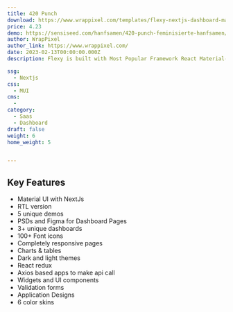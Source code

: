```yaml
---
title: 420 Punch
download: https://www.wrappixel.com/templates/flexy-nextjs-dashboard-material-ui/?ref=317
price: 4.23
demo: https://sensiseed.com/hanfsamen/420-punch-feminisierte-hanfsamen/
author: WrapPixel
author_link: https://www.wrappixel.com/
date: 2023-02-13T00:00:00.000Z
description: Flexy is built with Most Popular Framework React Material-UI.

ssg:
  - Nextjs
css:
  - MUI
cms:
  - 
category:
  - Saas
  - Dashboard
draft: false
weight: 6
home_weight: 5


---
```


## Key Features

- Material UI with NextJs
- RTL version
- 5 unique demos
- PSDs and Figma for Dashboard Pages
- 3+ unique dashboards
- 100+ Font icons
- Completely responsive pages
- Charts & tables
- Dark and light themes
- React redux
- Axios based apps to make api call
- Widgets and UI components
- Validation forms
- Application Designs
- 6 color skins

